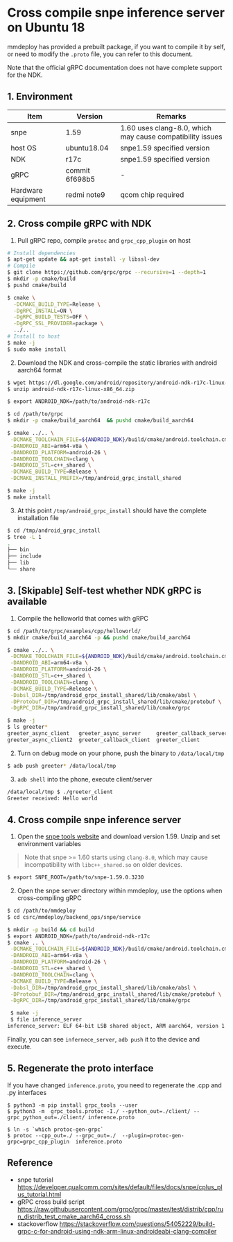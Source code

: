# Cross compile snpe inference server on Ubuntu 18

mmdeploy has provided a prebuilt package, if you want to compile it by self, or need to modify the `.proto` file, you can refer to this document.

Note that the official gRPC documentation does not have complete support for the NDK.

## 1. Environment

| Item               | Version        | Remarks                                                   |
| ------------------ | -------------- | --------------------------------------------------------- |
| snpe               | 1.59           | 1.60 uses clang-8.0, which may cause compatibility issues |
| host OS            | ubuntu18.04    | snpe1.59 specified version                                |
| NDK                | r17c           | snpe1.59 specified version                                |
| gRPC               | commit 6f698b5 | -                                                         |
| Hardware equipment | redmi note9    | qcom chip required                                        |

## 2. Cross compile gRPC with NDK

1. Pull gRPC repo, compile `protoc` and `grpc_cpp_plugin` on host

```bash
# Install dependencies
$ apt-get update && apt-get install -y libssl-dev
# Compile
$ git clone https://github.com/grpc/grpc --recursive=1 --depth=1
$ mkdir -p cmake/build
$ pushd cmake/build

$ cmake \
  -DCMAKE_BUILD_TYPE=Release \
  -DgRPC_INSTALL=ON \
  -DgRPC_BUILD_TESTS=OFF \
  -DgRPC_SSL_PROVIDER=package \
  ../..
# Install to host
$ make -j
$ sudo make install
```

2. Download the NDK and cross-compile the static libraries with android aarch64 format

```bash
$ wget https://dl.google.com/android/repository/android-ndk-r17c-linux-x86_64.zip
$ unzip android-ndk-r17c-linux-x86_64.zip

$ export ANDROID_NDK=/path/to/android-ndk-r17c

$ cd /path/to/grpc
$ mkdir -p cmake/build_aarch64  && pushd cmake/build_aarch64

$ cmake ../.. \
 -DCMAKE_TOOLCHAIN_FILE=${ANDROID_NDK}/build/cmake/android.toolchain.cmake \
 -DANDROID_ABI=arm64-v8a \
 -DANDROID_PLATFORM=android-26 \
 -DANDROID_TOOLCHAIN=clang \
 -DANDROID_STL=c++_shared \
 -DCMAKE_BUILD_TYPE=Release \
 -DCMAKE_INSTALL_PREFIX=/tmp/android_grpc_install_shared

$ make -j
$ make install
```

3. At this point `/tmp/android_grpc_install` should have the complete installation file

```bash
$ cd /tmp/android_grpc_install
$ tree -L 1
.
├── bin
├── include
├── lib
└── share
```

## 3. \[Skipable\] Self-test whether NDK gRPC is available

1. Compile the helloworld that comes with gRPC

```bash
$ cd /path/to/grpc/examples/cpp/helloworld/
$ mkdir cmake/build_aarch64 -p && pushd cmake/build_aarch64

$ cmake ../.. \
 -DCMAKE_TOOLCHAIN_FILE=${ANDROID_NDK}/build/cmake/android.toolchain.cmake \
 -DANDROID_ABI=arm64-v8a \
 -DANDROID_PLATFORM=android-26 \
 -DANDROID_STL=c++_shared \
 -DANDROID_TOOLCHAIN=clang \
 -DCMAKE_BUILD_TYPE=Release \
 -Dabsl_DIR=/tmp/android_grpc_install_shared/lib/cmake/absl \
 -DProtobuf_DIR=/tmp/android_grpc_install_shared/lib/cmake/protobuf \
 -DgRPC_DIR=/tmp/android_grpc_install_shared/lib/cmake/grpc

$ make -j
$ ls greeter*
greeter_async_client   greeter_async_server     greeter_callback_server  greeter_server
greeter_async_client2  greeter_callback_client  greeter_client
```

2. Turn on debug mode on your phone, push the binary to `/data/local/tmp`

```bash
$ adb push greeter* /data/local/tmp
```

3. `adb shell` into the phone, execute client/server

```bash
/data/local/tmp $ ./greeter_client
Greeter received: Hello world
```

## 4. Cross compile snpe inference server

1. Open the [snpe tools website](https://developer.qualcomm.com/software/qualcomm-neural-processing-sdk/tools) and download version 1.59. Unzip and set environment variables

> Note that snpe >= 1.60 starts using `clang-8.0`, which may cause incompatibility with `libc++_shared.so` on older devices.

```bash
$ export SNPE_ROOT=/path/to/snpe-1.59.0.3230
```

2. Open the snpe server directory within mmdeploy, use the options when cross-compiling gRPC

```bash
$ cd /path/to/mmdeploy
$ cd csrc/mmdeploy/backend_ops/snpe/service

$ mkdir -p build && cd build
$ export ANDROID_NDK=/path/to/android-ndk-r17c
$ cmake .. \
 -DCMAKE_TOOLCHAIN_FILE=${ANDROID_NDK}/build/cmake/android.toolchain.cmake \
 -DANDROID_ABI=arm64-v8a \
 -DANDROID_PLATFORM=android-26 \
 -DANDROID_STL=c++_shared \
 -DANDROID_TOOLCHAIN=clang \
 -DCMAKE_BUILD_TYPE=Release \
 -Dabsl_DIR=/tmp/android_grpc_install_shared/lib/cmake/absl \
 -DProtobuf_DIR=/tmp/android_grpc_install_shared/lib/cmake/protobuf \
 -DgRPC_DIR=/tmp/android_grpc_install_shared/lib/cmake/grpc

 $ make -j
 $ file inference_server
inference_server: ELF 64-bit LSB shared object, ARM aarch64, version 1 (SYSV), dynamically linked, interpreter /system/bin/linker64, BuildID[sha1]=252aa04e2b982681603dacb74b571be2851176d2, with debug_info, not stripped
```

Finally,  you can see `infernece_server`, `adb push` it to the device and execute.

## 5. Regenerate the proto interface

If you have changed `inference.proto`, you need to regenerate the .cpp and .py interfaces

```Shell
$ python3 -m pip install grpc_tools --user
$ python3 -m  grpc_tools.protoc -I./ --python_out=./client/ --grpc_python_out=./client/ inference.proto

$ ln -s `which protoc-gen-grpc`
$ protoc --cpp_out=./ --grpc_out=./  --plugin=protoc-gen-grpc=grpc_cpp_plugin  inference.proto
```

## Reference

- snpe tutorial https://developer.qualcomm.com/sites/default/files/docs/snpe/cplus_plus_tutorial.html
- gRPC cross build script https://raw.githubusercontent.com/grpc/grpc/master/test/distrib/cpp/run_distrib_test_cmake_aarch64_cross.sh
- stackoverflow https://stackoverflow.com/questions/54052229/build-grpc-c-for-android-using-ndk-arm-linux-androideabi-clang-compiler
